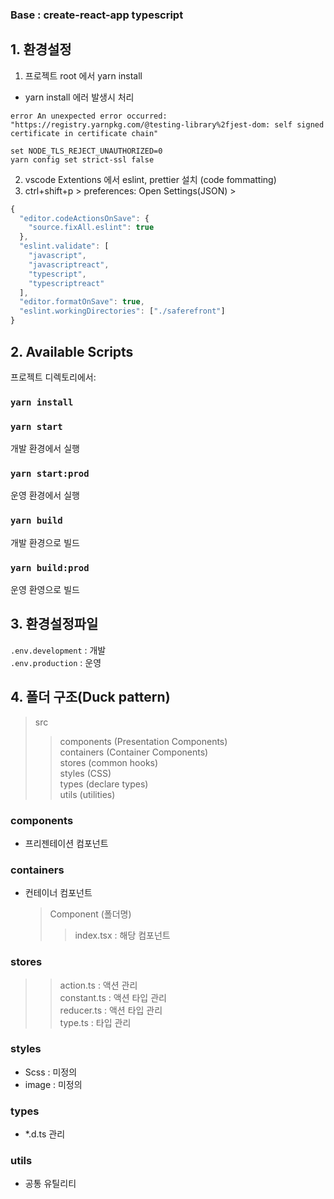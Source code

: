 ### Base : create-react-app typescript

## 1. 환경설정

1. 프로젝트 root 에서 yarn install

- yarn install 에러 발생시 처리

```
error An unexpected error occurred: "https://registry.yarnpkg.com/@testing-library%2fjest-dom: self signed certificate in certificate chain"

set NODE_TLS_REJECT_UNAUTHORIZED=0
yarn config set strict-ssl false
```

2. vscode Extentions 에서 eslint, prettier 설치 (code fommatting)
3. ctrl+shift+p > preferences: Open Settings(JSON) >

```javascript
{
  "editor.codeActionsOnSave": {
    "source.fixAll.eslint": true
  },
  "eslint.validate": [
    "javascript",
    "javascriptreact",
    "typescript",
    "typescriptreact"
  ],
  "editor.formatOnSave": true,
  "eslint.workingDirectories": ["./saferefront"]
}
```

## 2. Available Scripts

프로젝트 디렉토리에서:

### `yarn install`

### `yarn start`

개발 환경에서 실행

### `yarn start:prod`

운영 환경에서 실행

### `yarn build`

개발 환경으로 빌드

### `yarn build:prod`

운영 환영으로 빌드

## 3. 환경설정파일

`.env.development` : 개발
<br>
`.env.production` : 운영

## 4. 폴더 구조(Duck pattern)

> src
> <br>
>
> > components (Presentation Components)
> > <br>
> > containers (Container Components)
> > <br>
> > stores (common hooks)
> > <br>
> > styles (CSS)
> > <br>
> > types (declare types)
> > <br>
> > utils (utilities)

### components

- 프리젠테이션 컴포넌트

### containers

- 컨테이너 컴포넌트
  > Component (폴더명)
  >
  > > index.tsx : 해당 컴포넌트

### stores

> > action.ts : 액션 관리
> > <br>
> > constant.ts : 액션 타입 관리
> > <br>
> > reducer.ts : 액션 타입 관리
> > <br>
> > type.ts : 타입 관리

### styles

- Scss : 미정의
- image : 미정의

### types

- \*.d.ts 관리

### utils

- 공통 유틸리티
